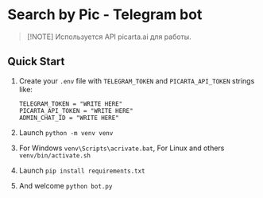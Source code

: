 # Search by Pic - Telegram bot

>[!NOTE] Используется API picarta.ai для работы.

## Quick Start

1. Create your `.env` file with `TELEGRAM_TOKEN` and `PICARTA_API_TOKEN` strings like:
    ```
    TELEGRAM_TOKEN = "WRITE HERE"
    PICARTA_API_TOKEN = "WRITE HERE"
    ADMIN_CHAT_ID = "WRITE HERE" 
    ```

2. Launch `python -m venv venv`

3. For Windows `venv\Scripts\acrivate.bat`, For Linux and others `venv/bin/activate.sh`

4. Launch `pip install requirements.txt`

5. And welcome `python bot.py`

